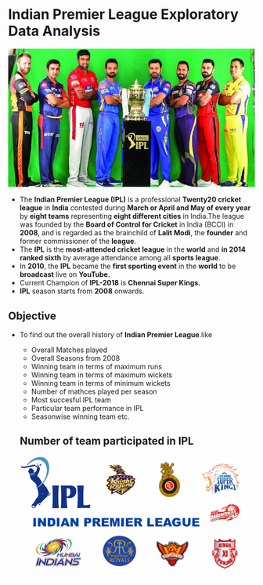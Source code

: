 # Indian Premier League Exploratory Data Analysis
![image.jpeg](./iplbanner.jpeg)
- The __Indian Premier League (IPL)__ is a professional __Twenty20 cricket league__ in __India__ contested during __March or April and May of every year__ by __eight teams__ representing __eight different cities__ in India.The league was founded by the __Board of Control for Cricket__ in India (BCCI) in __2008__, and is regarded as the brainchild of __Lalit Modi__, the __founder__ and former commissioner of the __league__.
- The __IPL__ is the __most-attended cricket league__ in the __world__ and __in 2014 ranked sixth__ by average attendance among all __sports league__.
-  In __2010__, the __IPL__ became the __first sporting event__ in the __world__ to be __broadcast__ live on __YouTube.__
- Current Champion of __IPL-2018__ is __Chennai Super Kings.__
- __IPL__ season starts from __2008__ onwards.  

## Objective 
- To find out the overall history of __Indian Premier League__.like
  - Overall Matches played
  - Overall Seasons from 2008
  - Winning team in terms of maximum runs
  - Winning team in terms of maximum wickets
  - Winning team in terms of minimum wickets
  - Number of mathces played per season
  - Most succesful IPL team
  - Particular team performance in IPL
  - Seasonwise winning team etc.
  
  ## Number of team participated in IPL
  ![image.png](./ipl_logo.png)
  
  
 

